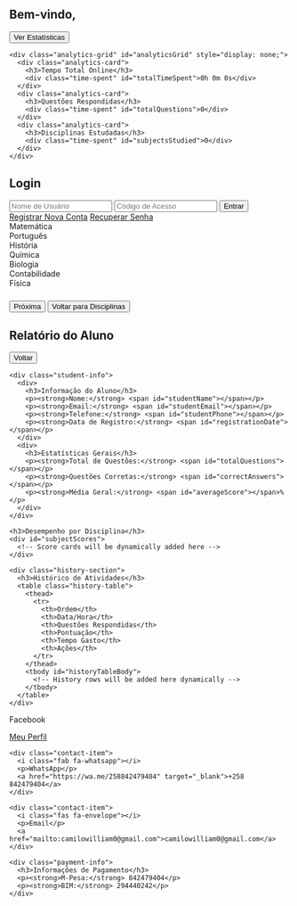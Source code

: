 <html>
  <head>
    <base href="/">
    <meta name="viewport" content="width=device-width, initial-scale=1">
    <title>Quiz Educacional Moçambicano</title>
    <link rel="stylesheet" href="https://cdnjs.cloudflare.com/ajax/libs/font-awesome/5.15.4/css/all.min.css">
<style>
:root {
  --primary-color: #2196F3;
  --secondary-color: #FFC107;
  --text-color: #333;
  --background-color: #f5f5f5;
}
</style>
</head>
<body>
<div class="container" id="app">
  <div class="student-header">
    <h2>Bem-vindo, <span id="studentNameHeader"></span></h2>
    <div class="nav-menu">
      <button class="analytics-toggle" onclick="toggleAnalytics()">Ver Estatísticas</button>
    </div>
    
    <div class="analytics-grid" id="analyticsGrid" style="display: none;">
      <div class="analytics-card">
        <h3>Tempo Total Online</h3>
        <div class="time-spent" id="totalTimeSpent">0h 0m 0s</div>
      </div>
      <div class="analytics-card">
        <h3>Questões Respondidas</h3>
        <div class="time-spent" id="totalQuestions">0</div>
      </div>
      <div class="analytics-card">
        <h3>Disciplinas Estudadas</h3>
        <div class="time-spent" id="subjectsStudied">0</div>
      </div>
    </div>
  </div>

  <div id="loginForm" class="auth-container">
    <div id="errorMessage" style="display:none; color:red; text-align:center; margin:10px;"></div>
    <div class="login-form">
      <h2>Login</h2>
      <input type="text" id="username" placeholder="Nome de Usuário">
      <input type="password" id="accessCode" placeholder="Código de Acesso">
      <button class="button" onclick="handleLogin()">Entrar</button>
      <div class="auth-links">
        <a href="javascript:void(0)" onclick="showRegistration()">Registrar Nova Conta</a>
        <a href="javascript:void(0)" onclick="showPasswordRecovery()">Recuperar Senha</a>
      </div>
    </div>
  </div>

  <div id="subjectSelection" class="subject-grid">
    <div class="subject-card matematica" onclick="selectSubject(&apos;matematica&apos;)">Matemática</div>
    <div class="subject-card portugues" onclick="selectSubject(&apos;portugues&apos;)">Português</div>
    <div class="subject-card historia" onclick="selectSubject(&apos;historia&apos;)">História</div>
    <div class="subject-card quimica" onclick="selectSubject(&apos;quimica&apos;)">Química</div>
    <div class="subject-card biologia" onclick="selectSubject(&apos;biologia&apos;)">Biologia</div>
    <div class="subject-card contabilidade" onclick="selectSubject(&apos;contabilidade&apos;)">Contabilidade</div>
    <div class="subject-card fisica" onclick="selectSubject(&apos;fisica&apos;)">Física</div>
  </div>

  <div id="questionContainer" class="question-container">
    <div class="progress-bar">
      <div id="progressFill" class="progress-fill" style="width: 0%"></div>
    </div>
    <h3 id="questionText"></h3>
    <div id="questionImage"></div>
    <div id="options" class="options"></div>
    <button class="button" onclick="submitAnswer()">Próxima</button>
    <button class="button back-button" onclick="returnToSubjects()">Voltar para Disciplinas</button>
  </div>

  <div id="reportsContainer" class="reports-container">
    <div class="nav-menu">
      <h2>Relatório do Aluno</h2>
      <button class="button" onclick="returnToSubjects()">Voltar</button>
    </div>
    
    <div class="student-info">
      <div>
        <h3>Informação do Aluno</h3>
        <p><strong>Nome:</strong> <span id="studentName"></span></p>
        <p><strong>Email:</strong> <span id="studentEmail"></span></p>
        <p><strong>Telefone:</strong> <span id="studentPhone"></span></p>
        <p><strong>Data de Registro:</strong> <span id="registrationDate"></span></p>
      </div>
      <div>
        <h3>Estatísticas Gerais</h3>
        <p><strong>Total de Questões:</strong> <span id="totalQuestions"></span></p>
        <p><strong>Questões Corretas:</strong> <span id="correctAnswers"></span></p>
        <p><strong>Média Geral:</strong> <span id="averageScore"></span>%</p>
      </div>
    </div>

    <h3>Desempenho por Disciplina</h3>
    <div id="subjectScores">
      <!-- Score cards will be dynamically added here -->
    </div>

    <div class="history-section">
      <h3>Histórico de Atividades</h3>
      <table class="history-table">
        <thead>
          <tr>
            <th>Ordem</th>
            <th>Data/Hora</th>
            <th>Questões Respondidas</th>
            <th>Pontuação</th>
            <th>Tempo Gasto</th>
            <th>Ações</th>
          </tr>
        </thead>
        <tbody id="historyTableBody">
          <!-- History rows will be added here dynamically -->
        </tbody>
      </table>
    </div>
  </div>
</div>

<footer class="footer">
  <div class="contact-info">
    <div class="contact-item">
      <i class="fab fa-facebook"></i>
      <p>Facebook</p>
      <a href="https://facebook.com/camilowilliam.duvane" target="_blank">Meu Perfil</a>
    </div>
    
    <div class="contact-item">
      <i class="fab fa-whatsapp"></i>
      <p>WhatsApp</p>
      <a href="https://wa.me/258842479404" target="_blank">+258 842479404</a>
    </div>
    
    <div class="contact-item">
      <i class="fas fa-envelope"></i>
      <p>Email</p>
      <a href="mailto:camilowilliam0@gmail.com">camilowilliam0@gmail.com</a>
    </div>
  
    <div class="payment-info">
      <h3>Informações de Pagamento</h3>
      <p><strong>M-Pesa:</strong> 842479404</p>
      <p><strong>BIM:</strong> 294440242</p>
    </div>
  </div>
</footer>

<script>let currentQuestion = 0;
let score = 0;
let questions = [];
let selectedOptionIndex = -1;
let startTime;
let sessionHistory = [];
let currentUser = null;
function initializeStudentDashboard() {
  startTime = new Date();
  const studentName = localStorage.getItem('studentName') || 'Aluno';
  document.getElementById('studentNameHeader').textContent = studentName;
  loadStudentHistory();
  updateAnalytics();
}
function loadStudentHistory() {
  const currentUser = JSON.parse(localStorage.getItem('currentUser'));
  if (!currentUser || !currentUser.activityHistory) return;

  // Group activities by subject
  const groupedActivities = currentUser.activityHistory.reduce((acc, activity) => {
    if (!acc[activity.subject]) {
      acc[activity.subject] = [];
    }
    acc[activity.subject].push(activity);
    return acc;
  }, {});

  const tableBody = document.getElementById('historyTableBody');
  tableBody.innerHTML = '';
  
  // Counter for subject groups
  let subjectCounter = 1;

  Object.entries(groupedActivities).forEach(([subject, activities]) => {
    // Create subject header row
    const subjectRow = document.createElement('tr');
    subjectRow.classList.add('subject-header');
    subjectRow.innerHTML = `
      <td>${subjectCounter}</td>
      <td colspan="5">${subject}</td>
    `;
    tableBody.appendChild(subjectRow);

    // Add activity rows for this subject
    activities.forEach(activity => {
      const activityDate = new Date(activity.date);
      const formattedDate = activityDate.toLocaleDateString();
      const formattedTime = activityDate.toLocaleTimeString();
      
      const row = document.createElement('tr');
      row.innerHTML = `
        <td></td>
        <td>${formattedDate} ${formattedTime}</td>
        <td>${activity.questionsAnswered}</td>
        <td>${activity.score}</td>
        <td>${activity.timeSpent}</td>
        <td>
          <button class="button" onclick="viewAnswers('${activity.id}')">Ver Respostas</button>
        </td>
      `;
      tableBody.appendChild(row);
    });

    subjectCounter++;
  });
}
function updateAnalytics() {
  const now = new Date();
  const timeSpentSeconds = Math.floor((now - startTime) / 1000);
  
  const hours = Math.floor(timeSpentSeconds / 3600);
  const minutes = Math.floor((timeSpentSeconds % 3600) / 60);
  const seconds = timeSpentSeconds % 60;
  
  document.getElementById('totalTimeSpent').textContent = 
    `${hours}h ${minutes}m ${seconds}s`;
    
  const answeredQuestions = sessionHistory.reduce((sum, session) => sum + session.questionsAnswered, 0);
  document.getElementById('totalQuestions').textContent = answeredQuestions;
  
  const uniqueSubjects = new Set(sessionHistory.map(session => session.subject));
  document.getElementById('subjectsStudied').textContent = uniqueSubjects.size;
}
function viewAnswers(sessionId) {
  const user = JSON.parse(localStorage.getItem('currentUser'));
  if (!user || !user.activityHistory) return;
  
  // Find the activity for this session
  const activity = user.activityHistory.find(a => a.id === sessionId);
  if (!activity) return;

  // Get all answers for this subject
  const subject = activity.subject;
  const subjectActivities = user.activityHistory.filter(a => a.subject === subject);
  const allSubjectAnswers = [];

  // Collect all answers for this subject
  subjectActivities.forEach(act => {
    const sessionAnswers = JSON.parse(sessionStorage.getItem(`answers_${act.id}`)) || [];
    if (sessionAnswers.length > 0) {
      allSubjectAnswers.push({
        date: new Date(act.date),
        answers: sessionAnswers
      });
    }
  });

  // Create modal with all answers grouped by date
  const modal = document.createElement('div');
  modal.className = 'answer-modal';
  modal.innerHTML = `
    <div class="answer-content">
      <span class="close-modal">&times;</span>
      <h3>Respostas da Disciplina: ${subject}</h3>
      <div class="answers-list"></div>
    </div>
  `;

  const answersList = modal.querySelector('.answers-list');
  
  // Sort answers by date, newest first
  allSubjectAnswers.sort((a, b) => b.date - a.date);

  // Add each session's answers
  allSubjectAnswers.forEach(session => {
    const sessionDate = session.date.toLocaleDateString();
    const sessionTime = session.date.toLocaleTimeString();
    
    const sessionDiv = document.createElement('div');
    sessionDiv.className = 'session-answers';
    sessionDiv.innerHTML = `
      <h4>Sessão - ${sessionDate} ${sessionTime}</h4>
    `;

    session.answers.forEach((answer, index) => {
      const answerItem = document.createElement('div');
      answerItem.className = `answer-item ${answer.isCorrect ? 'correct' : 'incorrect'}`;
      answerItem.innerHTML = `
        <p><strong>Pergunta ${index + 1}:</strong> ${answer.question}</p>
        <p><strong>Sua resposta:</strong> ${answer.selectedAnswer}</p>
        <p><strong>Resposta correta:</strong> ${answer.correctAnswer}</p>
      `;
      sessionDiv.appendChild(answerItem);
    });

    answersList.appendChild(sessionDiv);
  });

  document.body.appendChild(modal);
  modal.style.display = 'block';

  const closeBtn = modal.querySelector('.close-modal');
  closeBtn.onclick = () => {
    modal.remove();
  };
  
  modal.onclick = e => {
    if (e.target === modal) {
      modal.remove();
    }
  };
}
function handleLogin() {
  const username = document.getElementById('username').value;
  const accessCode = document.getElementById('accessCode').value;
  const errorMessage = document.getElementById('errorMessage');
  if (!username || !accessCode) {
    if (errorMessage) {
      errorMessage.style.display = 'block';
      errorMessage.textContent = 'Por favor preencha todos os campos';
    }
    return;
  }
  const registeredUser = JSON.parse(localStorage.getItem('registeredUser'));
  const user = {
    name: username,
    email: registeredUser ? registeredUser.email : 'student@example.com',
    phone: registeredUser ? registeredUser.phone : '',
    registrationDate: registeredUser ? registeredUser.registrationDate : new Date().toLocaleDateString(),
    stats: {
      totalQuestions: 0,
      correctAnswers: 0,
      averageScore: 0
    },
    activityHistory: []
  };
  localStorage.setItem('currentUser', JSON.stringify(user));
  localStorage.setItem('studentName', username);
  const loginForm = document.getElementById('loginForm');
  if (loginForm) loginForm.style.display = 'none';
  const elements = {
    studentHeader: document.querySelector('.student-header'),
    subjectSelection: document.getElementById('subjectSelection'),
    footer: document.querySelector('.footer')
  };
  Object.entries(elements).forEach(([key, element]) => {
    if (element) {
      if (key === 'studentHeader') {
        element.style.display = 'block';
        const studentNameHeader = document.getElementById('studentNameHeader');
        if (studentNameHeader) {
          studentNameHeader.textContent = username;
        }
      } else if (key === 'subjectSelection') {
        element.style.display = 'grid';
      } else if (key === 'footer') {
        element.classList.add('show');
      }
    }
  });
  initializeStudentDashboard();
}
function selectSubject(subject) {
  const startSessionTime = new Date();
  localStorage.setItem('currentSubject', subject);
  questions = getQuestionsBySubject(subject);
  if (!questions || !questions.length) {
    console.error('No questions found for subject:', subject);
    return;
  }
  const subjectSelection = document.getElementById('subjectSelection');
  const questionContainer = document.getElementById('questionContainer');
  if (!subjectSelection || !questionContainer) {
    console.error('Required containers not found');
    return;
  }
  subjectSelection.style.display = 'none';
  questionContainer.style.display = 'block';
  currentQuestion = 0;
  score = 0;
  selectedOptionIndex = -1;
  showQuestion(0);
  sessionHistory.push({
    subject: subject,
    startTime: startSessionTime,
    endTime: new Date(),
    questionsAnswered: 0,
    score: 0
  });
  updateAnalytics();
}
function getQuestionsBySubject(subject) {
  const questionSets = {
    matematica: [{
      question: "Qual é a área de um triângulo com base de 8 cm e altura de 5 cm?",
      options: ["20 cm²", "30 cm²", "40 cm²", "25 cm²"],
      correct: 3
    }, {
      question: "Resolva: 3x + 2 = 11. Qual é o valor de x?",
      options: ["2", "3", "4", "5"],
      correct: 1
    }, {
      question: "Qual é o valor de 7²?",
      options: ["14", "49", "21", "42"],
      correct: 1
    }, {
      question: "Qual é o perímetro de um quadrado com lado de 6 cm?",
      options: ["24 cm", "36 cm", "12 cm", "18 cm"],
      correct: 0
    }, {
      question: "Resolva: 4x - 8 = 0. Qual é o valor de x?",
      options: ["1", "2", "3", "4"],
      correct: 1
    }, {
      question: "Qual é o valor de √64?",
      options: ["6", "7", "8", "9"],
      correct: 2
    }, {
      question: "Se um círculo tem um raio de 7 cm, qual é a sua área? (π ≈ 3,14)",
      options: ["153,86 cm²", "140 cm²", "160 cm²", "170 cm²"],
      correct: 0
    }, {
      question: "Resolva: 2(x - 3) = 8. Qual é o valor de x?",
      options: ["5", "6", "7", "8"],
      correct: 2
    }, {
      question: "Qual é a forma geométrica que possui 6 faces quadradas iguais?",
      options: ["Cubo", "Cilindro", "Esfera", "Cone"],
      correct: 0
    }, {
      question: "Quantos graus tem um ângulo reto?",
      options: ["45°", "90°", "120°", "180°"],
      correct: 1
    }],
    portugues: [{
      question: "Identifique o substantivo abstrato na frase: 'A felicidade é uma conquista diária.'",
      options: ["Felicidade", "Conquista", "Diária", "Nenhuma das anteriores"],
      correct: 0
    }, {
      question: "Qual é a função da palavra 'rápido' em: 'Ele foi rápido para concluir a tarefa.'?",
      options: ["Substantivo", "Adjetivo", "Verbo", "Advérbio"],
      correct: 1
    }, {
      question: "Qual é o plural de 'pão'?",
      options: ["Pães", "Pãos", "Pões", "Paes"],
      correct: 0
    }, {
      question: "Complete a frase: 'Eu ________ estudar mais.'",
      options: ["devemos", "deveria", "dever", "deverei"],
      correct: 1
    }, {
      question: "Qual das frases contém uma metáfora?",
      options: ["Ele é forte como um leão", "A vida é um palco", "Estava tão feliz que parecia flutuar", "Estava tão quente quanto o deserto"],
      correct: 1
    }, {
      question: "Qual é o sujeito na frase: 'Os alunos estudam para o exame final'?",
      options: ["Os alunos", "Estudam", "Exame final", "Para o exame"],
      correct: 0
    }, {
      question: "Classifique a oração: 'Quando cheguei, ele já tinha saído.'",
      options: ["Coordenada", "Subordinada", "Simples", "Nominal"],
      correct: 1
    }, {
      question: "Identifique o verbo transitivo direto: 'Ela comprou um livro novo.'",
      options: ["Ela", "Comprou", "Livro", "Novo"],
      correct: 1
    }, {
      question: "Qual é o tempo verbal de 'Nós estudaremos juntos amanhã'?",
      options: ["Presente", "Passado", "Futuro do Presente", "Futuro do Pretérito"],
      correct: 2
    }, {
      question: "O que é uma interjeição?",
      options: ["Palavra que expressa emoção ou sentimento", "Palavra que liga orações", "Palavra que determina o verbo", "Palavra que indica lugar"],
      correct: 0
    }],
    historia: [{
      question: "Quem foi o primeiro presidente de Moçambique independente?",
      options: ["Joaquim Chissano", "Samora Machel", "Eduardo Mondlane", "Filipe Nyusi"],
      correct: 1
    }, {
      question: "Em que ano Moçambique conquistou sua independência?",
      options: ["1974", "1975", "1977", "1980"],
      correct: 1
    }, {
      question: "Qual foi o principal movimento de libertação nacional em Moçambique?",
      options: ["RENAMO", "FRELIMO", "MPLA", "PAIGC"],
      correct: 1
    }, {
      question: "Quem foi o fundador da FRELIMO?",
      options: ["Filipe Nyusi", "Eduardo Mondlane", "Samora Machel", "Joaquim Chissano"],
      correct: 1
    }, {
      question: "Qual é a data da assinatura do Acordo Geral de Paz?",
      options: ["4 de outubro de 1992", "7 de setembro de 1974", "25 de junho de 1975", "1 de dezembro de 1990"],
      correct: 0
    }],
    quimica: [{
      question: "Qual é o símbolo químico do oxigênio?",
      options: ["O", "Ox", "O₂", "O³"],
      correct: 0
    }, {
      question: "Qual é o número atômico do carbono?",
      options: ["6", "8", "12", "14"],
      correct: 0
    }, {
      question: "Qual é a fórmula química da água?",
      options: ["H₂O", "O₂H", "H₂O₂", "OH₂"],
      correct: 0
    }, {
      question: "Como se chama a reação em que uma substância ganha oxigênio?",
      options: ["Redução", "Oxidação", "Combustão", "Neutralização"],
      correct: 1
    }, {
      question: "Qual é o nome do processo de separação de misturas pelo calor?",
      options: ["Filtração", "Destilação", "Decantação", "Sublimação"],
      correct: 1
    }],
    biologia: [{
      question: "Qual é a unidade básica da vida?",
      options: ["Célula", "Tecidos", "Órgãos", "Organismos"],
      correct: 0
    }, {
      question: "Qual molécula é responsável pelo transporte de oxigênio no sangue?",
      options: ["Hemoglobina", "Glucose", "Insulina", "Lipídios"],
      correct: 0
    }, {
      question: "Qual grupo de organismos é responsável pela decomposição de matéria orgânica?",
      options: ["Fungos e bactérias", "Plantas", "Insetos", "Mamíferos"],
      correct: 0
    }, {
      question: "Qual é o tipo de reprodução em que apenas um organismo é necessário?",
      options: ["Sexuada", "Assexuada", "Alternada", "Dividida"],
      correct: 1
    }, {
      question: "Qual é o tipo de sangue considerado doador universal?",
      options: ["A", "B", "AB", "O negativo"],
      correct: 3
    }],
    fisica: [{
      question: "Qual é a unidade de força no Sistema Internacional?",
      options: ["Newton", "Joule", "Watt", "Pascal"],
      correct: 0
    }, {
      question: "Qual é a aceleração da gravidade na Terra?",
      options: ["9,8 m/s²", "10 m/s²", "9,8 km/s²", "8,9 m/s²"],
      correct: 0
    }, {
      question: "Qual é a unidade de potência no Sistema Internacional?",
      options: ["Watt", "Joule", "Newton", "Pascal"],
      correct: 0
    }, {
      question: "O que é energia cinética?",
      options: ["Energia de um corpo em movimento", "Energia armazenada", "Energia térmica", "Energia elétrica"],
      correct: 0
    }, {
      question: "Qual é a fórmula de Ohm?",
      options: ["V = IR", "F = ma", "E = mc²", "P = VI"],
      correct: 0
    }]
  };
  return questionSets[subject] || [];
}
function showQuestion(index) {
  if (index >= questions.length) {
    showResults();
    return;
  }
  const questionText = document.getElementById('questionText');
  const optionsContainer = document.getElementById('options');
  const progressFill = document.getElementById('progressFill');
  if (!questionText || !optionsContainer || !progressFill) {
    console.error('Required question elements not found');
    return;
  }
  const question = questions[index];
  questionText.textContent = question.question;
  optionsContainer.innerHTML = '';
  selectedOptionIndex = -1;
  question.options.forEach((option, i) => {
    const optionElement = document.createElement('div');
    optionElement.className = 'option';
    optionElement.textContent = option;
    optionElement.onclick = () => selectOption(i);
    optionsContainer.appendChild(optionElement);
  });
  const progress = index / questions.length * 100;
  progressFill.style.width = `${progress}%`;
}
function selectOption(optionIndex) {
  const options = document.querySelectorAll('.option');
  options.forEach(option => option.style.backgroundColor = '');
  options[optionIndex].style.backgroundColor = '#e3f2fd';
  selectedOptionIndex = optionIndex;
}
function submitAnswer() {
  const currentSessionId = Date.now().toString();
  const question = questions[currentQuestion];
  const selectedAnswer = question.options[selectedOptionIndex];
  const correctAnswer = question.options[question.correct];
  const isCorrect = selectedOptionIndex === question.correct;
  const sessionAnswers = JSON.parse(sessionStorage.getItem(`answers_${currentSessionId}`)) || [];
  sessionAnswers.push({
    question: question.question,
    selectedAnswer,
    correctAnswer,
    isCorrect
  });
  sessionStorage.setItem(`answers_${currentSessionId}`, JSON.stringify(sessionAnswers));
  if (isCorrect) {
    score++;
  }
  const currentUser = JSON.parse(localStorage.getItem('currentUser'));
  if (currentUser) {
    currentUser.stats.totalQuestions++;
    if (isCorrect) {
      currentUser.stats.correctAnswers++;
    }
    currentUser.stats.averageScore = Math.round(currentUser.stats.correctAnswers / currentUser.stats.totalQuestions * 100);
    const subject = localStorage.getItem('currentSubject');
    const now = new Date();
    const activity = {
      date: now.toISOString(),
      subject: subject,
      questionsAnswered: 1,
      score: isCorrect ? '100%' : '0%',
      timeSpent: '1m',
      id: currentSessionId
    };
    currentUser.activityHistory.push(activity);
    localStorage.setItem('currentUser', JSON.stringify(currentUser));
  }
  currentQuestion++;
  showQuestion(currentQuestion);
}
function showResults() {
  const container = document.getElementById('questionContainer');
  if (!container) return;
  const currentUser = JSON.parse(localStorage.getItem('currentUser'));
  if (currentUser) {
    const activity = {
      date: new Date().toISOString(),
      subject: localStorage.getItem('currentSubject') || 'Unknown',
      questionsAnswered: questions.length,
      score: `${Math.round(score / questions.length * 100)}%`,
      timeSpent: '10m',
      id: Date.now().toString()
    };
    currentUser.activityHistory.push(activity);
    localStorage.setItem('currentUser', JSON.stringify(currentUser));
  }
  container.innerHTML = `
    <h2>Resultados</h2>
    <p>Pontuação: ${score}/${questions.length}</p>
    <button class="button" onclick="returnToSubjects()">Voltar para Disciplinas</button>
    <button class="button" onclick="location.reload()">Jogar Novamente</button>
  `;
}
function showRegistration() {
  const container = document.querySelector('.auth-container');
  container.innerHTML = `
    <div class="login-form">
      <h2>Registrar Nova Conta</h2>
      <input type="text" id="newUsername" placeholder="Nome de Usuário">
      <input type="email" id="email" placeholder="Email">
      <input type="tel" id="phone" placeholder="Telefone"> 
      <input type="password" id="password" placeholder="Senha">
      <input type="password" id="confirmPassword" placeholder="Confirmar Senha">
      <button class="button" onclick="handleRegistration()">Registrar</button>
      <button class="button back-button" onclick="showLogin()">Voltar</button>
    </div>
  `;
}
function handleRegistration() {
  const username = document.getElementById('newUsername').value;
  const email = document.getElementById('email').value;
  const phone = document.getElementById('phone').value;
  const password = document.getElementById('password').value;
  const confirmPassword = document.getElementById('confirmPassword').value;
  if (!username || !email || !phone || !password || !confirmPassword) {
    alert('Por favor preencha todos os campos!');
    return;
  }
  if (password !== confirmPassword) {
    alert('As senhas não coincidem!');
    return;
  }
  const user = {
    name: username,
    email: email,
    phone: phone,
    registrationDate: new Date().toLocaleDateString(),
    stats: {
      totalQuestions: 0,
      correctAnswers: 0,
      averageScore: 0
    },
    activityHistory: []
  };
  localStorage.setItem('registeredUser', JSON.stringify(user));
  alert('Registro realizado com sucesso!');
  showLogin();
}
function showPasswordRecovery() {
  const container = document.querySelector('.auth-container');
  container.innerHTML = `
    <div class="login-form">
      <h2>Recuperar Senha</h2>
      <input type="email" id="recoveryEmail" placeholder="Email">
      <button class="button" onclick="handlePasswordRecovery()">Enviar</button>
      <button class="button back-button" onclick="showLogin()">Voltar</button>
    </div>
  `;
}
function showLogin() {
  const footer = document.querySelector('.footer');
  if (footer) {
    footer.classList.remove('show');
  }
  location.reload();
}
function returnToSubjects() {
  document.getElementById('reportsContainer').style.display = 'none';
  document.getElementById('questionContainer').style.display = 'none';
  document.getElementById('subjectSelection').style.display = 'grid';
}
function loadStudentData() {
  const currentUser = JSON.parse(localStorage.getItem('currentUser'));
  if (!currentUser) return;
  document.getElementById('studentName').textContent = currentUser.name;
  document.getElementById('studentEmail').textContent = currentUser.email;
  document.getElementById('studentPhone').textContent = currentUser.phone || 'Não informado';
  document.getElementById('registrationDate').textContent = currentUser.registrationDate;
  const studentInfo = document.querySelector('.student-info');
  if (studentInfo) {
    studentInfo.innerHTML = `
      <div>
        <h3>Informação do Aluno</h3>
        <p><strong>Nome:</strong> <span id="studentName">${currentUser.name}</span></p>
        <p><strong>Email:</strong> <span id="studentEmail">${currentUser.email}</span></p>
        <p><strong>Telefone:</strong> <span id="studentPhone">${currentUser.phone || 'Não informado'}</span></p>
        <p><strong>Data de Registro:</strong> <span id="registrationDate">${currentUser.registrationDate}</span></p>
      </div>
      <div>
        <h3>Estatísticas Gerais</h3>
        <p><strong>Total de Questões:</strong> <span id="totalQuestions">${currentUser.stats.totalQuestions}</span></p>
        <p><strong>Questões Corretas:</strong> <span id="correctAnswers">${currentUser.stats.correctAnswers}</span></p>
        <p><strong>Média Geral:</strong> <span id="averageScore">${currentUser.stats.averageScore}</span>%</p>
      </div>
    `;
  }
}
function toggleAnalytics() {
  const analyticsGrid = document.getElementById('analyticsGrid');
  if (!analyticsGrid) {
    console.error('Analytics grid element not found');
    return;
  }
  analyticsGrid.style.display = analyticsGrid.style.display === 'none' ? 'grid' : 'none';
}
function showReports() {
  document.getElementById('subjectSelection').style.display = 'none';
  document.getElementById('questionContainer').style.display = 'none';
  const reportsContainer = document.getElementById('reportsContainer');
  if (reportsContainer) {
    reportsContainer.style.display = 'block';
  }
  loadStudentData();
  const currentUser = JSON.parse(localStorage.getItem('currentUser'));
  if (currentUser && currentUser.activityHistory) {
    const tableBody = document.getElementById('historyTableBody');
    if (tableBody) {
      tableBody.innerHTML = '';
      currentUser.activityHistory.forEach(activity => {
        const row = document.createElement('tr');
        row.innerHTML = `
          <td>${new Date(activity.date).toLocaleDateString()}</td>
          <td>${activity.subject}</td>
          <td>${activity.questionsAnswered}</td>
          <td>${activity.score}</td>
          <td>${activity.timeSpent}</td>
          <td>
            <button class="button" onclick="viewAnswers('${activity.id}')">Ver Respostas</button>
          </td>
        `;
        tableBody.appendChild(row);
      });
    }
  }
  const subjectScores = document.getElementById('subjectScores');
  if (subjectScores && currentUser && currentUser.activityHistory) {
    const subjects = {};
    currentUser.activityHistory.forEach(activity => {
      if (!subjects[activity.subject]) {
        subjects[activity.subject] = {
          total: 0,
          correct: 0,
          attempts: 0
        };
      }
      subjects[activity.subject].attempts++;
      subjects[activity.subject].total += parseInt(activity.score);
    });
    
    subjectScores.innerHTML = '';
    Object.entries(subjects).forEach(([subject, stats]) => {
      const average = stats.total / stats.attempts;
      const scoreCard = document.createElement('div');
      scoreCard.className = 'analytics-card';
      scoreCard.style.cursor = 'pointer';
      scoreCard.onclick = () => showSubjectHistory(subject);
      scoreCard.innerHTML = `
        <h4>${subject}</h4>
        <p>Média: ${average.toFixed(1)}%</p>
        <p>Tentativas: ${stats.attempts}</p>
      `;
      subjectScores.appendChild(scoreCard);
    });
  }
}

// Add new function to show subject-specific history:
function showSubjectHistory(subject) {
  const currentUser = JSON.parse(localStorage.getItem('currentUser'));
  if (!currentUser || !currentUser.activityHistory) return;

  const subjectActivities = currentUser.activityHistory.filter(activity => 
    activity.subject.toLowerCase() === subject.toLowerCase()
  );

  const tableBody = document.getElementById('historyTableBody');
  if (!tableBody) return;

  tableBody.innerHTML = '';
  
  // Add subject header
  const subjectRow = document.createElement('tr');
  subjectRow.classList.add('subject-header');
  subjectRow.innerHTML = `
    <td>1</td>
    <td colspan="5">${subject}</td>
  `;
  tableBody.appendChild(subjectRow);

  // Add activities for this subject
  subjectActivities.forEach(activity => {
    const activityDate = new Date(activity.date);
    const formattedDate = activityDate.toLocaleDateString();
    const formattedTime = activityDate.toLocaleTimeString();
    
    const row = document.createElement('tr');
    row.innerHTML = `
      <td></td>
      <td>${formattedDate} ${formattedTime}</td>
      <td>${activity.questionsAnswered}</td>
      <td>${activity.score}</td>
      <td>${activity.timeSpent}</td>
      <td>
        <button class="button" onclick="viewAnswers('${activity.id}')">Ver Respostas</button>
      </td>
    `;
    tableBody.appendChild(row);
  });
}
setInterval(updateAnalytics, 1000);
document.querySelector('.nav-menu').innerHTML += `
  <button class="button" onclick="showReports()">Ver Relatório</button>
`;
document.addEventListener('DOMContentLoaded', () => {
  const elementsToHide = ['.student-header', '#subjectSelection', '#questionContainer', '#reportsContainer', '.footer'];
  elementsToHide.forEach(selector => {
    const element = document.querySelector(selector);
    if (element) {
      if (selector === '.footer') {
        element.classList.remove('show');
      } else {
        element.style.display = 'none';
      }
    }
  });
  const loginForm = document.getElementById('loginForm');
  if (loginForm) {
    loginForm.style.display = 'block';
  }
  localStorage.removeItem('currentUser');
  localStorage.removeItem('studentName');
});
</script>
</body>
</html>
